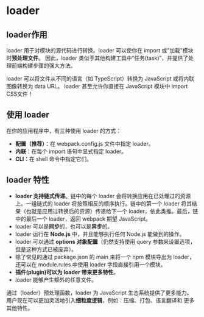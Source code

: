 # loader

## loader作用

loader 用于对模块的源代码进行转换。loader 可以使你在 import 或"加载"模块时**预处理文件**。
因此，loader 类似于其他构建工具中“任务(task)”，并提供了处理前端构建步骤的强大方法。

loader 可以将文件从不同的语言（如 TypeScript）转换为 JavaScript 或将内联图像转换为 data URL。
loader 甚至允许你直接在 JavaScript 模块中 import CSS文件！


## 使用 loader 
在你的应用程序中，有三种使用 loader 的方式：

- **配置（推荐）**：在 webpack.config.js 文件中指定 loader。
- **内联**：在每个 import 语句中显式指定 loader。
- **CLI**：在 shell 命令中指定它们。

## loader 特性 
- **loader 支持链式传递**。链中的每个 loader 会将转换应用在已处理过的资源上。一组链式的 loader 将按照相反的顺序执行。链中的第一个 loader 将其结果（也就是应用过转换后的资源）传递给下一个 loader，依此类推。最后，链中的最后一个 loader，返回 webpack 期望 JavaScript。
- loader 可以是**同步**的，也可以是**异步**的。
- loader 运行在 **Node.js** 中，并且能够执行任何 Node.js 能做到的操作。
- loader 可以通过 **options 对象配置**（仍然支持使用 query 参数来设置选项，但是这种方式已被废弃）。
- 除了常见的通过 package.json 的 main 来将一个 npm 模块导出为 loader，还可以在 module.rules 中使用 loader 字段直接引用一个模块。
- **插件(plugin)可以为 loader 带来更多特性**。
- loader 能够产生额外的任意文件。

通过（loader）预处理函数，loader 为 JavaScript 生态系统提供了更多能力。 用户现在可以更加灵活地引入**细粒度逻辑**，例如：压缩、打包、语言翻译和 更多其他特性。